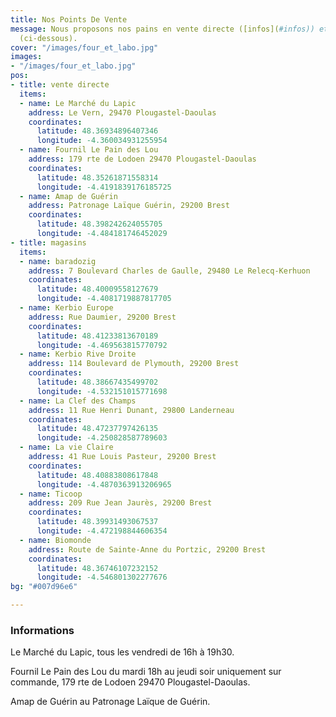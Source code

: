 ```yaml
---
title: Nos Points De Vente
message: Nous proposons nos pains en vente directe ([infos](#infos)) et chez nos partenaires
  (ci-dessous).
cover: "/images/four_et_labo.jpg"
images:
- "/images/four_et_labo.jpg"
pos:
- title: vente directe
  items:
  - name: Le Marché du Lapic
    address: Le Vern, 29470 Plougastel-Daoulas
    coordinates:
      latitude: 48.36934896407346
      longitude: -4.360034931255954
  - name: Fournil Le Pain des Lou
    address: 179 rte de Lodoen 29470 Plougastel-Daoulas
    coordinates:
      latitude: 48.35261871558314
      longitude: -4.4191839176185725
  - name: Amap de Guérin
    address: Patronage Laïque Guérin, 29200 Brest
    coordinates:
      latitude: 48.398242624055705
      longitude: -4.484181746452029
- title: magasins
  items:
  - name: baradozig
    address: 7 Boulevard Charles de Gaulle, 29480 Le Relecq-Kerhuon
    coordinates:
      latitude: 48.40009558127679
      longitude: -4.4081719887817705
  - name: Kerbio Europe
    address: Rue Daumier, 29200 Brest
    coordinates:
      latitude: 48.41233813670189
      longitude: -4.469563815770792
  - name: Kerbio Rive Droite
    address: 114 Boulevard de Plymouth, 29200 Brest
    coordinates:
      latitude: 48.38667435499702
      longitude: -4.532151015771698
  - name: La Clef des Champs
    address: 11 Rue Henri Dunant, 29800 Landerneau
    coordinates:
      latitude: 48.47237797426135
      longitude: -4.250828587789603
  - name: La vie Claire
    address: 41 Rue Louis Pasteur, 29200 Brest
    coordinates:
      latitude: 48.40883808617848
      longitude: -4.4870363913206965
  - name: Ticoop
    address: 209 Rue Jean Jaurès, 29200 Brest
    coordinates:
      latitude: 48.39931493067537
      longitude: -4.472198844606354
  - name: Biomonde
    address: Route de Sainte-Anne du Portzic, 29200 Brest
    coordinates:
      latitude: 48.36746107232152
      longitude: -4.546801302277676
bg: "#007d96e6"

---
```

### Informations 

Le Marché du Lapic, tous les vendredi de 16h à 19h30.

Fournil Le Pain des Lou du mardi 18h au jeudi soir uniquement sur commande, 179 rte de Lodoen 29470 Plougastel-Daoulas.

Amap de Guérin au Patronage Laïque de Guérin.